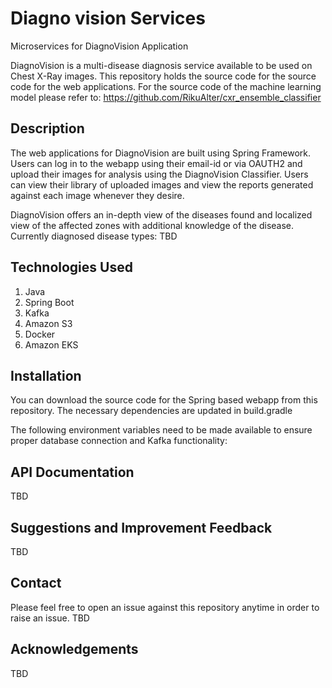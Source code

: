 # Diagno vision Services

Microservices for DiagnoVision Application

DiagnoVision is a multi-disease diagnosis service available to be used on Chest X-Ray images. This repository holds the source code for the source code for the web applications.
For the source code of the machine learning model please refer to: https://github.com/RikuAlter/cxr_ensemble_classifier

## Description

The web applications for DiagnoVision are built using Spring Framework.
Users can log in to the webapp using their email-id or via OAUTH2 and upload their images for analysis using the DiagnoVision Classifier. Users can view their library of uploaded images and view the reports generated against each image whenever they desire.

DiagnoVision offers an in-depth view of the diseases found and localized view of the affected zones with additional knowledge of the disease.
Currently diagnosed disease types: TBD

## Technologies Used
1. Java
2. Spring Boot
3. Kafka
4. Amazon S3
5. Docker
6. Amazon EKS

## Installation

You can download the source code for the Spring based webapp from this repository.
The necessary dependencies are updated in build.gradle

The following environment variables need to be made available to ensure proper database connection and Kafka functionality: <TBD>

## API Documentation
TBD

## Suggestions and Improvement Feedback
TBD

## Contact

Please feel free to open an issue against this repository anytime in order to raise an issue.
TBD

## Acknowledgements
TBD

